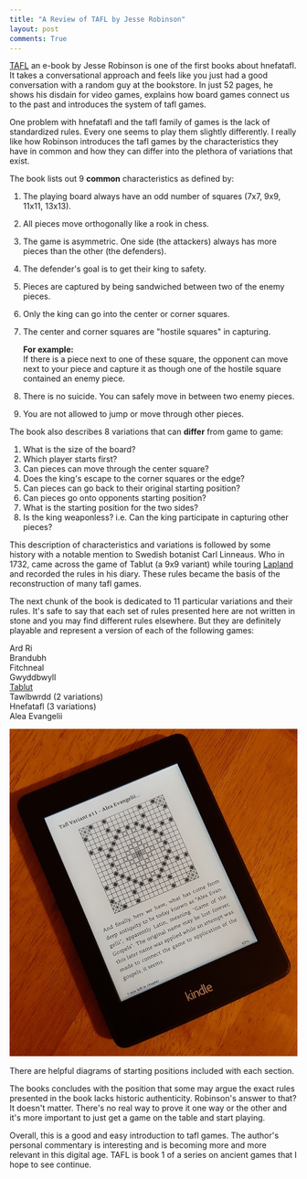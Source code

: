 ```yaml
---
title: "A Review of TAFL by Jesse Robinson"
layout: post
comments: True
---
```

[TAFL](https://amzn.to/37jCghj) an e-book by Jesse Robinson is one of the first books about hnefatafl.  It takes a conversational approach and feels like you just had a good conversation with a random guy at the bookstore.  In just 52 pages, he shows his disdain for video games, explains how board games connect us to the past and introduces the system of tafl games.

One problem with hnefatafl and the tafl family of games is the lack of standardized rules.  Every one seems to play them slightly differently.  I really like how Robinson introduces the tafl games by the characteristics they have in common and how they can differ into the plethora of variations that exist.

The book lists out 9 **common** characteristics as defined by:

1. The playing board always have an odd number of squares (7x7, 9x9, 11x11, 13x13).
2.  All pieces move orthogonally like a rook in chess.
3. The game is asymmetric. One side (the attackers) always has more pieces than the other (the defenders).
4. The defender's goal is to get their king to safety.
5. Pieces are captured by being sandwiched between two of the enemy pieces.
6. Only the king can go into the center or corner squares.
7. The center and corner squares are "hostile squares" in capturing.

    **For example:**     
         If there is a piece next to one of these square, the opponent can move next
         to your piece and capture it as though one of the hostile square contained an
         enemy piece.

8. There is no suicide.  You can safely move in between two enemy pieces.
9.  You are not allowed to jump or move through other pieces.

The book also describes 8 variations that can **differ** from game to game:

1. What is the size of the board?
2. Which player starts first?
3. Can pieces can move through the center square?
4. Does the king's escape to the corner squares or the edge?
5. Can pieces can go back to their original starting position?
6. Can pieces go onto opponents starting position?
7. What is the starting position for the two sides?
8. Is the king weaponless? i.e. Can the king participate in capturing other pieces?

This description of characteristics and variations is followed by some history with a notable mention
to Swedish botanist Carl Linneaus.  Who in 1732, came across the game of Tablut (a 9x9 variant) while touring [Lapland](https://en.wikipedia.org/wiki/Lapland_%28Finland%29) and recorded the rules in his diary.  These rules became the basis of the reconstruction of many tafl games.    
         
The next chunk of the book is dedicated to 11 particular variations and their rules.  It's safe to say that each set of rules presented here are not written in stone and you may find different rules elsewhere.  But they are definitely playable and represent a version of each of the following games:   

Ard Ri    
Brandubh    
Fitchneal    
Gwyddbwyll    
[Tablut](https://amzn.to/2ZxIA2c)    
Tawlbwrdd (2 variations)    
Hnefatafl (3 variations)    
Alea Evangelii    

![Tafl Book Pic](/assets/tafl_kindle.jpg)

There are helpful diagrams of starting positions included with each section.  

The books concludes with the position that some may argue the exact rules presented in the book lacks  historic authenticity.  Robinson's answer to that?  It doesn't matter.  There's no real way to prove it one way or the other and it's more important to just get a game on the table and start playing.

Overall, this is a good and easy introduction to tafl games. The author's personal commentary is interesting and is becoming more and more relevant in this digital age.  TAFL is book 1 of a series on ancient games that I hope to see continue.      


